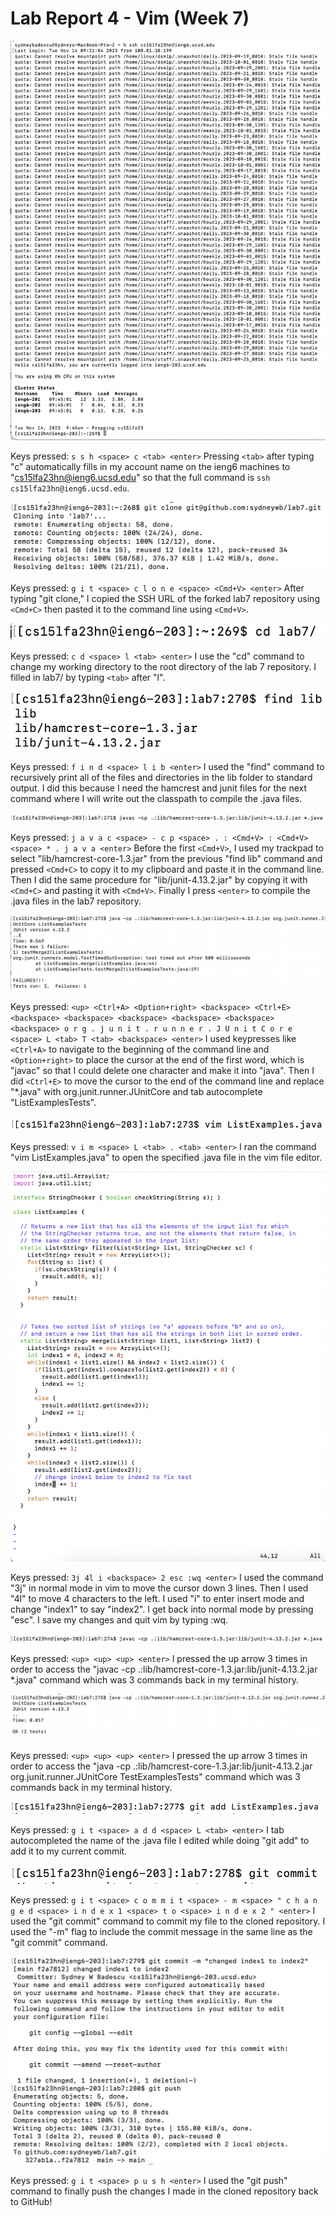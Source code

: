 # Lab Report 4 - Vim (Week 7)

![ssh_to_ieng6](labReport4images/ssh_to_ieng6.png)

Keys pressed: `s s h <space> c <tab> <enter>`
Pressing `<tab>` after typing "c" automatically fills in my account name on the ieng6 machines to "cs15lfa23hn@ieng6.ucsd.edu" so that the full command is `ssh cs15lfa23hn@ieng6.ucsd.edu`.

![git_clone](labReport4images/git_clone.png)

Keys pressed: `g i t <space> c l o n e <space> <Cmd+V> <enter>`
After typing "git clone," I copied the SSH URL of the forked lab7 repository using `<Cmd+C>` then pasted it to the command line using `<Cmd+V>`.

![cdlab7](labReport4images/cdlab7.png)

Keys pressed: `c d <space> l <tab> <enter>`
I use the "cd" command to change my working directory to the root directory of the lab 7 repository. I filled in lab7/ by typing `<tab>` after "l".

![findlib](labReport4images/findlib.png)

Keys pressed: `f i n d <space> l i b <enter>`
I used the "find" command to recursively print all of the files and directories in the lib folder to standard output. I did this because I need the hamcrest and junit files for the next command where I will write out the classpath to compile the .java files.

![javac](labReport4images/javac.png)

Keys pressed: `j a v a c <space> - c p <space> . : <Cmd+V> : <Cmd+V> <space> * . j a v a <enter>`
Before the first `<Cmd+V>`, I used my trackpad to select "lib/hamcrest-core-1.3.jar" from the previous "find lib" command and pressed `<Cmd+C>` to copy it to my clipboard and paste it in the command line. Then I did the same procedure for "lib/junit-4.13.2.jar" by copying it with `<Cmd+C>` and pasting it with `<Cmd+V>`. Finally I press `<enter>` to compile the .java files in the lab7 repository.

![java](labReport4images/java.png)

Keys pressed: `<up> <Ctrl+A> <Option+right> <backspace> <Ctrl+E> <backspace> <backspace> <backspace> <backspace> <backspace> <backspace> o r g . j u n i t . r u n n e r . J U n i t C o r e <space> L <tab> T <tab> <backspace> <enter>`
I used keypresses like `<Ctrl+A>` to navigate to the beginning of the command line and `<Option+right>` to place the cursor at the end of the first word, which is "javac" so that I could delete one character and make it into "java". Then I did `<Ctrl+E>` to move the cursor to the end of the command line and replace "*.java" with org.junit.runner.JUnitCore and tab autocomplete "ListExamplesTests".

![vim](labReport4images/vim.png)

Keys pressed: `v i m <space> L <tab> . <tab> <enter>`
I ran the command "vim ListExamples.java" to open the specified .java file in the vim file editor.

![vimeditfile](labReport4images/vimeditfile.png)

Keys pressed: `3j 4l i <backspace> 2 esc :wq <enter>`
I used the command "3j" in normal mode in vim to move the cursor down 3 lines. Then I used "4l" to move 4 characters to the left. I used "i" to enter insert mode and change "index1" to say "index2". I get back into normal mode by pressing "esc". I save my changes and quit vim by typing :wq.

![javacagain](labReport4images/javacagain.png)

Keys pressed: `<up> <up> <up> <enter>`
I pressed the up arrow 3 times in order to access the "javac -cp .:lib/hamcrest-core-1.3.jar:lib/junit-4.13.2.jar *.java" command which was 3 commands back in my terminal history.

![javaagain](labReport4images/javaagain.png)

Keys pressed: `<up> <up> <up> <enter>`
I pressed the up arrow 3 times in order to access the "java -cp .:lib/hamcrest-core-1.3.jar:lib/junit-4.13.2.jar org.junit.runner.JUnitCore TestExamplesTests" command which was 3 commands back in my terminal history.

![gitadd](labReport4images/gitadd.png)

Keys pressed: `g i t <space> a d d <space> L <tab> <enter>`
I tab autocompleted the name of the .java file I edited while doing "git add" to add it to my current commit.

![gitcommit](labReport4images/gitcommit.png)

Keys pressed: `g i t <space> c o m m i t <space> - m <space> " c h a n g e d <space> i n d e x 1 <space> t o <space> i n d e x 2 " <enter>`
I used the "git commit" command to commit my file to the cloned repository. I used the "-m" flag to include the commit message in the same line as the "git commit" command.

![gitpush](labReport4images/gitpush.png)

Keys pressed: `g i t <space> p u s h <enter>`
I used the "git push" command to finally push the changes I made in the cloned repository back to GitHub!

